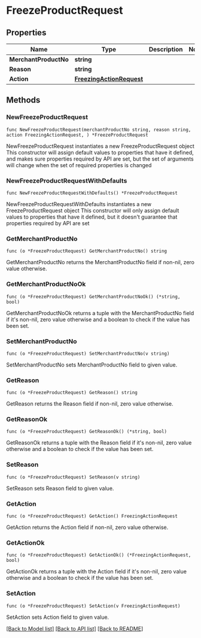# FreezeProductRequest

## Properties

Name | Type | Description | Notes
------------ | ------------- | ------------- | -------------
**MerchantProductNo** | **string** |  | 
**Reason** | **string** |  | 
**Action** | [**FreezingActionRequest**](FreezingActionRequest.md) |  | 

## Methods

### NewFreezeProductRequest

`func NewFreezeProductRequest(merchantProductNo string, reason string, action FreezingActionRequest, ) *FreezeProductRequest`

NewFreezeProductRequest instantiates a new FreezeProductRequest object
This constructor will assign default values to properties that have it defined,
and makes sure properties required by API are set, but the set of arguments
will change when the set of required properties is changed

### NewFreezeProductRequestWithDefaults

`func NewFreezeProductRequestWithDefaults() *FreezeProductRequest`

NewFreezeProductRequestWithDefaults instantiates a new FreezeProductRequest object
This constructor will only assign default values to properties that have it defined,
but it doesn't guarantee that properties required by API are set

### GetMerchantProductNo

`func (o *FreezeProductRequest) GetMerchantProductNo() string`

GetMerchantProductNo returns the MerchantProductNo field if non-nil, zero value otherwise.

### GetMerchantProductNoOk

`func (o *FreezeProductRequest) GetMerchantProductNoOk() (*string, bool)`

GetMerchantProductNoOk returns a tuple with the MerchantProductNo field if it's non-nil, zero value otherwise
and a boolean to check if the value has been set.

### SetMerchantProductNo

`func (o *FreezeProductRequest) SetMerchantProductNo(v string)`

SetMerchantProductNo sets MerchantProductNo field to given value.


### GetReason

`func (o *FreezeProductRequest) GetReason() string`

GetReason returns the Reason field if non-nil, zero value otherwise.

### GetReasonOk

`func (o *FreezeProductRequest) GetReasonOk() (*string, bool)`

GetReasonOk returns a tuple with the Reason field if it's non-nil, zero value otherwise
and a boolean to check if the value has been set.

### SetReason

`func (o *FreezeProductRequest) SetReason(v string)`

SetReason sets Reason field to given value.


### GetAction

`func (o *FreezeProductRequest) GetAction() FreezingActionRequest`

GetAction returns the Action field if non-nil, zero value otherwise.

### GetActionOk

`func (o *FreezeProductRequest) GetActionOk() (*FreezingActionRequest, bool)`

GetActionOk returns a tuple with the Action field if it's non-nil, zero value otherwise
and a boolean to check if the value has been set.

### SetAction

`func (o *FreezeProductRequest) SetAction(v FreezingActionRequest)`

SetAction sets Action field to given value.



[[Back to Model list]](../README.md#documentation-for-models) [[Back to API list]](../README.md#documentation-for-api-endpoints) [[Back to README]](../README.md)



